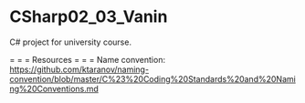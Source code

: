 # CSharp02_03_Vanin
C# project for university course.

= = = Resources = = =
Name convention: 
https://github.com/ktaranov/naming-convention/blob/master/C%23%20Coding%20Standards%20and%20Naming%20Conventions.md
